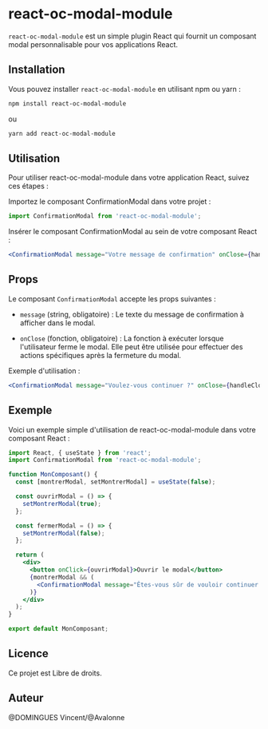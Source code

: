 # react-oc-modal-module

`react-oc-modal-module` est un simple plugin React qui fournit un composant modal personnalisable pour vos applications React.

## Installation

Vous pouvez installer `react-oc-modal-module` en utilisant npm ou yarn :

```bash
npm install react-oc-modal-module
```

ou

```bash
yarn add react-oc-modal-module
```
## Utilisation

Pour utiliser react-oc-modal-module dans votre application React, suivez ces étapes :

Importez le composant ConfirmationModal dans votre projet :

```jsx
import ConfirmationModal from 'react-oc-modal-module';
```

Insérer le composant ConfirmationModal au sein de votre composant React :

```jsx
<ConfirmationModal message="Votre message de confirmation" onClose={handleClose} />
```

## Props

Le composant `ConfirmationModal` accepte les props suivantes :

- `message` (string, obligatoire) : Le texte du message de confirmation à afficher dans le modal.

- `onClose` (fonction, obligatoire) : La fonction à exécuter lorsque l'utilisateur ferme le modal. Elle peut être utilisée pour effectuer des actions spécifiques après la fermeture du modal.

Exemple d'utilisation :

```jsx
<ConfirmationModal message="Voulez-vous continuer ?" onClose={handleClose} />
```

## Exemple
Voici un exemple simple d'utilisation de react-oc-modal-module dans votre composant React :

```jsx
import React, { useState } from 'react';
import ConfirmationModal from 'react-oc-modal-module';

function MonComposant() {
  const [montrerModal, setMontrerModal] = useState(false);

  const ouvrirModal = () => {
    setMontrerModal(true);
  };

  const fermerModal = () => {
    setMontrerModal(false);
  };

  return (
    <div>
      <button onClick={ouvrirModal}>Ouvrir le modal</button>
      {montrerModal && (
        <ConfirmationModal message="Êtes-vous sûr de vouloir continuer ?" onClose={fermerModal} />
      )}
    </div>
  );
}

export default MonComposant;
```
## Licence
Ce projet est Libre de droits.

## Auteur
@DOMINGUES Vincent/@Avalonne
